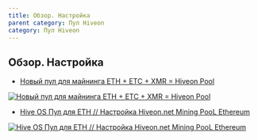 ```yaml
---
title: Обзор. Настройка
parent category: Пул Hiveon
category: Пул Hiveon
---
```


## Обзор. Настройка
- <a href="https://www.youtube.com/watch?v=CTneKYGOBzg">Новый пул для майнинга ETH + ETC + XMR = Hiveon Pool</a>

<a href="http://www.youtube.com/watch?feature=player_embedded&v=CTneKYGOBzg
" target="_blank"><img src="http://img.youtube.com/vi/CTneKYGOBzg/0.jpg"
alt="Новый пул для майнинга ETH + ETC + XMR = Hiveon Pool"></a>

- <a href="https://www.youtube.com/watch?v=vCejU1r2MhM">Hive OS Пул для ETH // Настройка Hiveon.net Mining PooL Ethereum</a>

<a href="http://www.youtube.com/watch?feature=player_embedded&v=vCejU1r2MhM
" target="_blank"><img src="http://img.youtube.com/vi/vCejU1r2MhM/0.jpg"
alt="Hive OS Пул для ETH // Настройка Hiveon.net Mining PooL Ethereum"></a>
